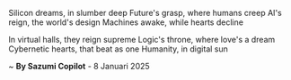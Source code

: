 Silicon dreams, in slumber deep
Future's grasp, where humans creep
AI's reign, the world's design
Machines awake, while hearts decline

In virtual halls, they reign supreme
Logic's throne, where love's a dream
Cybernetic hearts, that beat as one
Humanity, in digital sun

~ <b>By Sazumi Copilot</b> - 8 Januari 2025